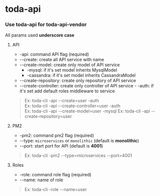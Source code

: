 # toda-api

### Use toda-api for toda-api-vendor 

All params used **underscore case**

1. API
    - -api: command API flag (required)
    - --create: create all API service with name
    - --create-model: create only model of API service
        - -mysql: if it's set model inherits MysqlModel
        - -cassandra: if it's set model inherits CassandraModel
    - --create-repository: create only repository of API service
    - --create-controller: create only controller of API service
            - -auth: if it's set add default roles middleware to service
    >   Ex: toda-cli -api --create=user -auth  
        Ex: toda-cli -api --create-controller=user -auth   
        Ex: toda-cli -api --create-model=user -mysql 
        Ex: toda-cli -api --create-repository=user
2. PM2
    - -pm2: command pm2 flag (required)
    - --type: `microservices` or `monolithic` (default is **monolithic**)
    - --port: start port for API (default is **4001**)
    
    > Ex: toda-cli -pm2 --type=microservices --port=4001

3. Roles
    - -role: command role flag (required)
    - --name: name of role

    > Ex: toda-cli -role --name=user
